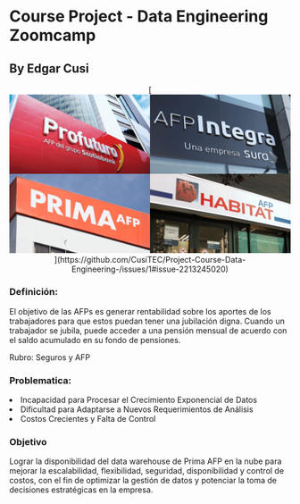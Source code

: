 # Course Project - Data Engineering Zoomcamp
## By Edgar Cusi

<p align="center">
    [<img src="images/afp.png">](https://github.com/CusiTEC/Project-Course-Data-Engineering-/issues/1#issue-2213245020)
</p>

### Definición:
El objetivo de las AFPs es generar rentabilidad sobre los aportes de los trabajadores para que estos puedan tener una jubilación digna. Cuando un trabajador se jubila, puede acceder a una pensión mensual de acuerdo con el saldo acumulado en su fondo de pensiones.

Rubro: Seguros y AFP

### Problematica:
<li>Incapacidad para Procesar el Crecimiento Exponencial de Datos</li>
<li>Dificultad para Adaptarse a Nuevos Requerimientos de Análisis</li>
<li>Costos Crecientes y Falta de Control</li>


### Objetivo
Lograr la disponibilidad del data warehouse de Prima AFP en la nube para mejorar la escalabilidad, flexibilidad, seguridad, disponibilidad y control de costos, con el fin de optimizar la gestión de datos y potenciar la toma de decisiones estratégicas en la empresa.


